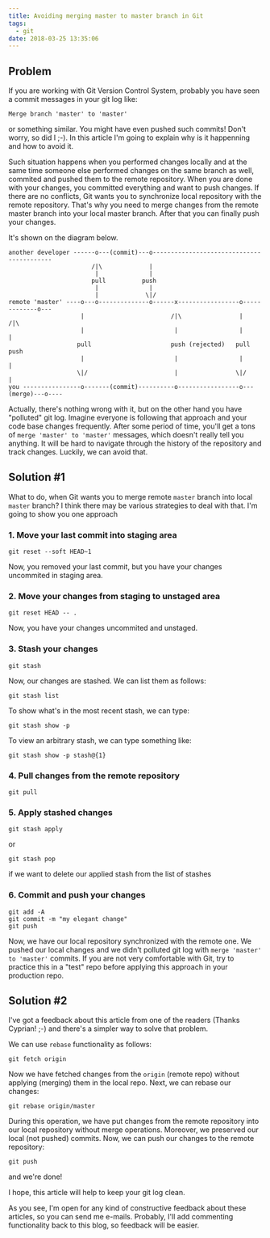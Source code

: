```yaml
---
title: Avoiding merging master to master branch in Git
tags:
  - git
date: 2018-03-25 13:35:06
---
```



Problem
-------

If you are working with Git Version Control System, probably you have seen a commit messages in your git log like:

```
Merge branch 'master' to 'master'
```

or something similar. You might have even pushed such commits! Don't worry, so did I ;-).
In this article I'm going to explain why is it happenning and how to avoid it.

Such situation happens when you performed changes locally and at the same time someone else performed changes on the same branch as well, commited and pushed them to the remote repository. When you are done with your changes, you committed everything and want to push changes. If there are no conflicts, Git wants you to synchronize local repository with the remote repository. That's why you need to merge changes from the remote master branch into your local master branch. After that you can finally push your changes.

It's shown on the diagram below.

```
another developer ------o---(commit)---o------------------------------------------
                       /|\             |
                        |              |
                       pull          push
                        |              |
                        |             \|/
remote 'master' ----o---o--------------o------x-----------------o-------------o---
                    |                        /|\                |            /|\
                    |                         |                 |             |
                   pull                      push (rejected)   pull          push
                    |                         |                 |             |
                   \|/                        |                \|/            |
you ----------------o-------(commit)----------o-----------------o---(merge)---o----
```

Actually, there's nothing wrong with it, but on the other hand you have "polluted" git log. Imagine everyone is following that approach and your code base changes frequently. After some period of time, you'll get a tons of `merge 'master' to 'master'` messages, which doesn't really tell you anything. It will be hard to navigate through the history of the repository and track changes. Luckily, we can avoid that.

Solution #1
-----------

What to do, when Git wants you to merge remote `master` branch into local `master` branch?
I think there may be various strategies to deal with that. I'm going to show you one approach

### 1. Move your last commit into staging area

```
git reset --soft HEAD~1
```

Now, you removed your last commit, but you have your changes uncommited in staging area.

### 2. Move your changes from staging to unstaged area

```
git reset HEAD -- .
```

Now, you have your changes uncommited and unstaged.

### 3. Stash your changes

```
git stash
```

Now, our changes are stashed. We can list them as follows:

```
git stash list
```

To show what's in the most recent stash, we can type:

```
git stash show -p
```

To view an arbitrary stash, we can type something like:

```
git stash show -p stash@{1}
```

### 4. Pull changes from the remote repository

```
git pull
```

### 5. Apply stashed changes

```
git stash apply
```

or

```
git stash pop
```

if we want to delete our applied stash from the list of stashes

### 6. Commit and push your changes

```
git add -A
git commit -m "my elegant change"
git push
```

Now, we have our local repository synchronized with the remote one. We pushed our local changes and we didn't polluted git log with `merge 'master' to 'master'` commits. If you are not very comfortable with Git, try to practice this in a "test" repo before applying this approach in your production repo.

Solution #2
-----------

I've got a feedback about this article from one of the readers (Thanks Cyprian! ;-) and there's a simpler way to solve that problem.

We can use `rebase` functionality as follows:

```
git fetch origin
```

Now we have fetched changes from the `origin` (remote repo) without applying (merging) them in the local repo.
Next, we can rebase our changes:

```
git rebase origin/master
```

During this operation, we have put changes from the remote repository into our local repository without merge operations. Moreover, we preserved our local (not pushed) commits.
Now, we can push our changes to the remote repository:

```
git push
```

and we're done!

I hope, this article will help to keep your git log clean.

As you see, I'm open for any kind of constructive feedback about these articles, so you can send me e-mails. Probably, I'll add commenting functionality back to this blog, so feedback will be easier.
